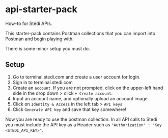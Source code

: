 # api-starter-pack

How-to for Stedi APIs.

This starter-pack contains Postman collections that you can import into Postman and begin playing with.

There is some minor setup you must do.

## Setup

1. Go to terminal.stedi.com and create a user account for login.
2. Sign in to terminal.stedi.com
3. Create an `account`. If you are not prompted, click on the upper-left hand side in the drop down > click `+ Create account`.
4. Input an account name, and optionally upload an account image.
5. Click on `Identity & Access` in the left tab > `API keys`
6. Click `Generate API key` and save that key somewhere!

Now you are ready to use the postman collection. In all API calls to Stedi you must include the API key as a Header such as `"Authorization" : "Key <STEDI_API_KEY>"`.
